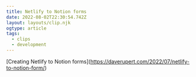 ```yaml
---
title: Netlify to Notion forms
date: 2022-08-02T22:30:54.742Z
layout: layouts/clip.njk
ogtype: article
tags:
  - clips
  - development
---
```

\[Creating Netlify to Notion forms](https://daverupert.com/2022/07/netlify-to-notion-form/)